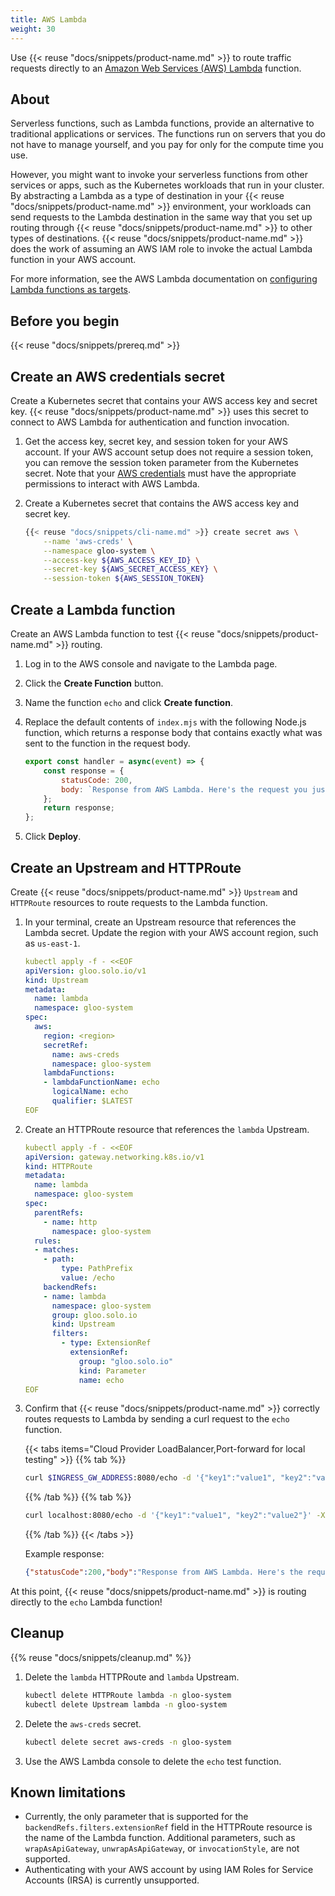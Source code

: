 ```yaml
---
title: AWS Lambda
weight: 30
---
```


Use {{< reuse "docs/snippets/product-name.md" >}} to route traffic requests directly to an [Amazon Web Services (AWS) Lambda](https://aws.amazon.com/lambda/resources/) function.

## About

Serverless functions, such as Lambda functions, provide an alternative to traditional applications or services. The functions run on servers that you do not have to manage yourself, and you pay for only for the compute time you use.

However, you might want to invoke your serverless functions from other services or apps, such as the Kubernetes workloads that run in your cluster. By abstracting a Lambda as a type of destination in your {{< reuse "docs/snippets/product-name.md" >}} environment, your workloads can send requests to the Lambda destination in the same way that you set up routing through {{< reuse "docs/snippets/product-name.md" >}} to other types of destinations. {{< reuse "docs/snippets/product-name.md" >}} does the work of assuming an AWS IAM role to invoke the actual Lambda function in your AWS account.

For more information, see the AWS Lambda documentation on [configuring Lambda functions as targets](https://docs.aws.amazon.com/elasticloadbalancing/latest/application/lambda-functions.html).

## Before you begin

{{< reuse "docs/snippets/prereq.md" >}}

## Create an AWS credentials secret

Create a Kubernetes secret that contains your AWS access key and secret key. {{< reuse "docs/snippets/product-name.md" >}} uses this secret to connect to AWS Lambda for authentication and function invocation.

1. Get the access key, secret key, and session token for your AWS account. If your AWS account setup does not require a session token, you can remove the session token parameter from the Kubernetes secret. Note that your [AWS credentials](https://docs.aws.amazon.com/general/latest/gr/aws-sec-cred-types.html) must have the appropriate permissions to interact with AWS Lambda.

2. Create a Kubernetes secret that contains the AWS access key and secret key.
   ```sh
   {{< reuse "docs/snippets/cli-name.md" >}} create secret aws \
       --name 'aws-creds' \
       --namespace gloo-system \
       --access-key ${AWS_ACCESS_KEY_ID} \
       --secret-key ${AWS_SECRET_ACCESS_KEY} \
       --session-token ${AWS_SESSION_TOKEN}
   ```

## Create a Lambda function

Create an AWS Lambda function to test {{< reuse "docs/snippets/product-name.md" >}} routing.

1. Log in to the AWS console and navigate to the Lambda page.

2. Click the **Create Function** button.

3. Name the function `echo` and click **Create function**.

4. Replace the default contents of `index.mjs` with the following Node.js function, which returns a response body that contains exactly what was sent to the function in the request body.
   
   ```js
   export const handler = async(event) => {
       const response = {
           statusCode: 200,
           body: `Response from AWS Lambda. Here's the request you just sent me: ${JSON.stringify(event)}`
       };
       return response;
   };
   ```

5. Click **Deploy**.

## Create an Upstream and HTTPRoute

Create {{< reuse "docs/snippets/product-name.md" >}} `Upstream` and `HTTPRoute` resources to route requests to the Lambda function.

1. In your terminal, create an Upstream resource that references the Lambda secret. Update the region with your AWS account region, such as `us-east-1`.
   
   ```yaml
   kubectl apply -f - <<EOF
   apiVersion: gloo.solo.io/v1
   kind: Upstream
   metadata:
     name: lambda
     namespace: gloo-system
   spec:
     aws:
       region: <region>
       secretRef:
         name: aws-creds
         namespace: gloo-system
       lambdaFunctions:
       - lambdaFunctionName: echo
         logicalName: echo
         qualifier: $LATEST
   EOF
   ```

2. Create an HTTPRoute resource that references the `lambda` Upstream.
   
   ```yaml
   kubectl apply -f - <<EOF
   apiVersion: gateway.networking.k8s.io/v1
   kind: HTTPRoute
   metadata:
     name: lambda
     namespace: gloo-system
   spec:
     parentRefs:
       - name: http
         namespace: gloo-system
     rules:
     - matches:
       - path:
           type: PathPrefix
           value: /echo
       backendRefs:
       - name: lambda
         namespace: gloo-system
         group: gloo.solo.io
         kind: Upstream
         filters:
           - type: ExtensionRef
             extensionRef:
               group: "gloo.solo.io"
               kind: Parameter
               name: echo
   EOF
   ```

3. Confirm that {{< reuse "docs/snippets/product-name.md" >}} correctly routes requests to Lambda by sending a curl request to the `echo` function.
   
   {{< tabs items="Cloud Provider LoadBalancer,Port-forward for local testing" >}}
   {{% tab %}}
   ```sh
   curl $INGRESS_GW_ADDRESS:8080/echo -d '{"key1":"value1", "key2":"value2"}' -X POST
   ```
   {{% /tab %}}
   {{% tab %}}
   ```sh
   curl localhost:8080/echo -d '{"key1":"value1", "key2":"value2"}' -X POST
   ```
   {{% /tab %}}
   {{< /tabs >}}

   Example response:
   
   ```json
   {"statusCode":200,"body":"Response from AWS Lambda. Here's the request you just sent me: {\"key1\":\"value1\",\"key2\":\"value2\"}"}% 
   ```

At this point, {{< reuse "docs/snippets/product-name.md" >}} is routing directly to the `echo` Lambda function!

## Cleanup

{{% reuse "docs/snippets/cleanup.md" %}}

1. Delete the `lambda` HTTPRoute and `lambda` Upstream.
   
   ```sh
   kubectl delete HTTPRoute lambda -n gloo-system
   kubectl delete Upstream lambda -n gloo-system
   ```

2. Delete the `aws-creds` secret.
   
   ```sh
   kubectl delete secret aws-creds -n gloo-system
   ```

3. Use the AWS Lambda console to delete the `echo` test function.

## Known limitations

- Currently, the only parameter that is supported for the `backendRefs.filters.extensionRef` field in the HTTPRoute resource is the name of the Lambda function. Additional parameters, such as `wrapAsApiGateway`, `unwrapAsApiGateway`, or `invocationStyle`, are not supported.
- Authenticating with your AWS account by using IAM Roles for Service Accounts (IRSA) is currently unsupported.
